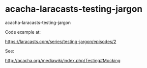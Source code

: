 # acacha-laracasts-testing-jargon
acacha-laracasts-testing-jargon

Code example at:

https://laracasts.com/series/testing-jargon/episodes/2

See:

http://acacha.org/mediawiki/index.php/Testing#Mocking
